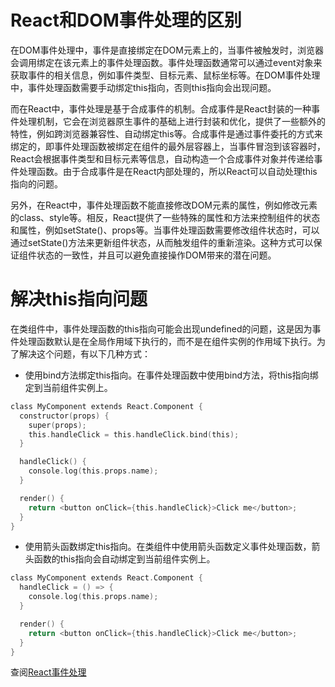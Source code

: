 # React和DOM事件处理的区别
在DOM事件处理中，事件是直接绑定在DOM元素上的，当事件被触发时，浏览器会调用绑定在该元素上的事件处理函数。事件处理函数通常可以通过event对象来获取事件的相关信息，例如事件类型、目标元素、鼠标坐标等。在DOM事件处理中，事件处理函数需要手动绑定this指向，否则this指向会出现问题。

而在React中，事件处理是基于合成事件的机制。合成事件是React封装的一种事件处理机制，它会在浏览器原生事件的基础上进行封装和优化，提供了一些额外的特性，例如跨浏览器兼容性、自动绑定this等。合成事件是通过事件委托的方式来绑定的，即事件处理函数被绑定在组件的最外层容器上，当事件冒泡到该容器时，React会根据事件类型和目标元素等信息，自动构造一个合成事件对象并传递给事件处理函数。由于合成事件是在React内部处理的，所以React可以自动处理this指向的问题。

另外，在React中，事件处理函数不能直接修改DOM元素的属性，例如修改元素的class、style等。相反，React提供了一些特殊的属性和方法来控制组件的状态和属性，例如setState()、props等。当事件处理函数需要修改组件状态时，可以通过setState()方法来更新组件状态，从而触发组件的重新渲染。这种方式可以保证组件状态的一致性，并且可以避免直接操作DOM带来的潜在问题。
# 解决this指向问题
在类组件中，事件处理函数的this指向可能会出现undefined的问题，这是因为事件处理函数默认是在全局作用域下执行的，而不是在组件实例的作用域下执行。为了解决这个问题，有以下几种方式：  
* 使用bind方法绑定this指向。在事件处理函数中使用bind方法，将this指向绑定到当前组件实例上。
```c
class MyComponent extends React.Component {
  constructor(props) {
    super(props);
    this.handleClick = this.handleClick.bind(this);
  }

  handleClick() {
    console.log(this.props.name);
  }

  render() {
    return <button onClick={this.handleClick}>Click me</button>;
  }
}
```
* 使用箭头函数绑定this指向。在类组件中使用箭头函数定义事件处理函数，箭头函数的this指向会自动绑定到当前组件实例上。
```c
class MyComponent extends React.Component {
  handleClick = () => {
    console.log(this.props.name);
  }

  render() {
    return <button onClick={this.handleClick}>Click me</button>;
  }
}
```
查阅[React事件处理](https://react.zcopy.site/docs/handling-events.html)